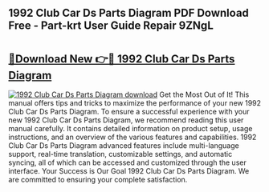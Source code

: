 ## 1992 Club Car Ds Parts Diagram PDF Download Free - Part-krt User Guide Repair 9ZNgL

# <h2><a href="http://dfi9q87.blite.top/?on=1992+Club+Car+Ds+Parts+Diagram">🔗Download New 👉🔴 1992 Club Car Ds Parts Diagram</a></h2>

[![1992 Club Car Ds Parts Diagram download](https://i.imgur.com/lujVjoI.png)](http://dfi9q87.blite.top/?on=1992+Club+Car+Ds+Parts+Diagram)
Get the Most Out of It! This manual offers tips and tricks to maximize the performance of your new 1992 Club Car Ds Parts Diagram. To ensure a successful experience with your new 1992 Club Car Ds Parts Diagram, we recommend reading this user manual carefully. It contains detailed information on product setup, usage instructions, and an overview of the various features and capabilities. 1992 Club Car Ds Parts Diagram advanced features include multi-language support, real-time translation, customizable settings, and automatic syncing, all of which can be accessed and customized through the user interface. Your Success is Our Goal 1992 Club Car Ds Parts Diagram. We are committed to ensuring your complete satisfaction.
